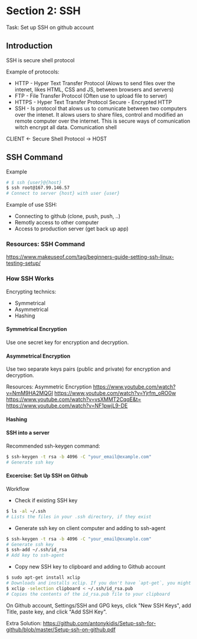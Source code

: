 # Section 2: SSH

Task: Set up SSH on github account

## Introduction

SSH is secure shell protocol

Example of protocols:

* HTTP - Hyper Text Transfer Protocol (Alows to send files over the intenet, likes HTML, CSS and JS, between browsers and servers)
* FTP - File Transfer Protocol (Often use to upload file to server)
* HTTPS - Hyper Text Transfer Protocol Secure - Encrypted HTTP
* SSH - Is protocol that alows us to comunicate between two computers over the intenet. It alows users to share files, control and modified an remote computer over the internet. This is secure ways of comunication witch encrypt all data. Comunication shell

CLIENT <- Secure Shell Protocol -> HOST

## SSH Command

Example

```bash
# $ ssh {user}@{host}
$ ssh root@167.99.146.57
# Connect to server {host} with user {user}
```

Example of use SSH:

* Connecting to github (clone, push, push, ..)
* Remotly access to other computer
* Access to production server (get back up app)

### Resources: SSH Command

<https://www.makeuseof.com/tag/beginners-guide-setting-ssh-linux-testing-setup/>

### How SSH Works

Encrypting technics:

* Symmetrical
* Asymmetrical
* Hashing

#### Symmetrical Encryption

Use one secret key for encryption and decryption.

#### Asymmetrical Encryption

Use two separate keys pairs (public and private) for encryption and decryption.

Resources: Asymmetric Encryption
<https://www.youtube.com/watch?v=NmM9HA2MQGI>
<https://www.youtube.com/watch?v=Yjrfm_oRO0w>
<https://www.youtube.com/watch?v=vsXMMT2CqqE&t=>
<https://www.youtube.com/watch?v=NF1pwjL9-DE>

#### Hashing

#### SSH into a server

Recommended ssh-keygen command:

```bash
$ ssh-keygen -t rsa -b 4096 -C "your_email@example.com"
# Generate ssh key
```

#### Excercise: Set Up SSH on Github

Workflow

* Check if existing SSH key

```bash
$ ls -al ~/.ssh
# Lists the files in your .ssh directory, if they exist
```

* Generate ssh key on client computer and adding to ssh-agent

```bash
$ ssh-keygen -t rsa -b 4096 -C "your_email@example.com"
# Generate ssh key
$ ssh-add ~/.ssh/id_rsa
# Add key to ssh-agent
```

* Copy new SSH key to clipboard and adding to Github account

```bash
$ sudo apt-get install xclip
# Downloads and installs xclip. If you don't have `apt-get`, you might need to use another installer (like `yum`)
$ xclip -selection clipboard < ~/.ssh/id_rsa.pub
# Copies the contents of the id_rsa.pub file to your clipboard

```

On Github account, Settings/SSH and GPG keys, click "New SSH Keys", add Title, paste key, and click "Add SSH Key".

Extra Solution: <https://github.com/antonykidis/Setup-ssh-for-github/blob/master/Setup-ssh-on-github.pdf>
